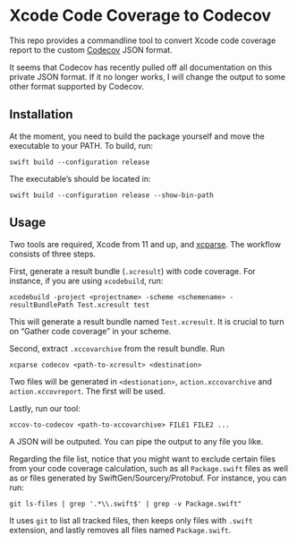 # Xcode Code Coverage to Codecov

This repo provides a commandline tool to convert Xcode code coverage report to the custom [Codecov](https://codecov.io) JSON format.

It seems that Codecov has recently pulled off all documentation on this private JSON format. If it no longer works, I will change the output to some other format supported by Codecov.

## Installation

At the moment, you need to build the package yourself and move the executable to your PATH. To build, run:

```
swift build --configuration release
```

The executable’s should be located in:

```
swift build --configuration release --show-bin-path
```

## Usage

Two tools are required, Xcode from 11 and up, and [xcparse](https://github.com/ChargePoint/xcparse). The workflow consists of three steps.

First, generate a result bundle (`.xcresult`) with code coverage. For instance, if you are using `xcodebuild`, run:

```
xcodebuild -project <projectname> -scheme <schemename> -resultBundlePath Test.xcresult test
```

This will generate a result bundle named `Test.xcresult`. It is crucial to turn on “Gather code coverage” in your scheme.

Second, extract `.xccovarchive` from the result bundle. Run

```
xcparse codecov <path-to-xcresult> <destination>
```

Two files will be generated in `<destionation>`, `action.xccovarchive` and `action.xccovreport`. The first will be used.

Lastly, run our tool:

```
xccov-to-codecov <path-to-xccovarchive> FILE1 FILE2 ...
```

A JSON will be outputed. You can pipe the output to any file you like.

Regarding the file list, notice that you might want to exclude certain files from your code coverage calculation, such as all `Package.swift` files as well as or files generated by SwiftGen/Sourcery/Protobuf. For instance, you can run:

```
git ls-files | grep '.*\\.swift$' | grep -v Package.swift"
```

It uses `git` to list all tracked files, then keeps only files with `.swift` extension, and lastly removes all files named `Package.swift`.
